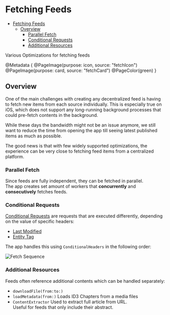 # Fetching Feeds

<!--toc:start-->
- [Fetching Feeds](#fetching-feeds)
  - [Overview](#overview)
    - [Parallel Fetch](#parallel-fetch)
    - [Conditional Requests](#conditional-requests)
    - [Additional Resources](#additional-resources)
<!--toc:end-->

Various Optimizations for fetching feeds  

@Metadata {
	@PageImage(purpose: icon, source: "fetchIcon")
	@PageImage(purpose: card, source: "fetchCard")
	@PageColor(green)
}

## Overview

One of the main challenges with creating any decentralized feed is having to fetch new items from each source individually. This is especially true on iOS, which does not support any long-running background processes that could pre-fetch contents in the background.

While these days the bandwidth might not be an issue anymore, we still want to reduce the time from opening the app till seeing latest published items as much as possible.

The good news is that with few widely supported optimizations, the experience can be very close to fetching feed items from a centralized platform.

### Parallel Fetch

Since feeds are fully independent, they can be fetched in parallel.\
The app creates set amount of workers that **concurrently** and **consecutively** fetches feeds.

### Conditional Requests

[Conditional Requests](https://developer.mozilla.org/en-US/docs/Web/HTTP/Conditional_requests) are requests that are executed differently, depending on the value of specific headers:

- [Last Modified](https://developer.mozilla.org/en-US/docs/Web/HTTP/Headers/Last-Modified)
- [Entity Tag](https://developer.mozilla.org/en-US/docs/Web/HTTP/Headers/ETag)

The app handles this using ``ConditionalHeaders`` in the following order:

![Fetch Sequence](fetchSequence)

### Additional Resources

Feeds often reference additional contents which can be handled separately:
- ``downloadFile(from:to:)`` 
- ``loadMetadata(from:)`` Loads ID3 Chapters from a media files
- ``ContentExtractor`` Used to extract full article from URL.\
Useful for feeds that only include their abstract.

